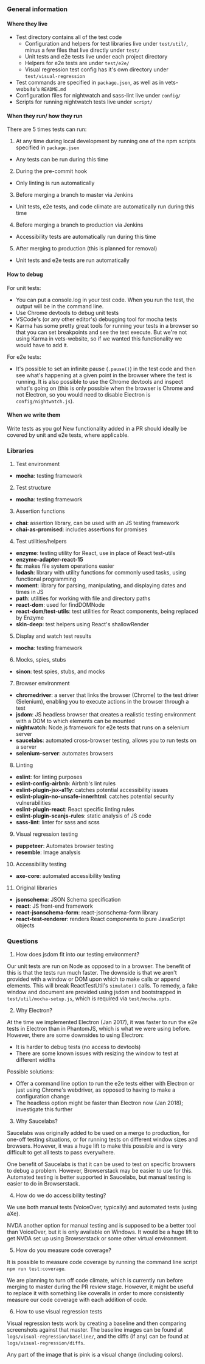 ### General information

#### Where they live
- Test directory contains all of the test code
  - Configuration and helpers for test libraries live under `test/util/`, minus a few files that live directly under `test/`
  - Unit tests and e2e tests live under each project directory
  - Helpers for e2e tests are under `test/e2e/`
  - Visual regression test config has it's own directory under `test/visual-regression`
- Test commands are specified in `package.json`, as well as in vets-website's `README.md`
- Configuration files for nightwatch and sass-lint live under `config/`
- Scripts for running nightwatch tests live under `script/`

#### When they run/ how they run
There are 5 times tests can run:
1. At any time during local development by running one of the npm scripts specified in `package.json`
  - Any tests can be run during this time
2. During the pre-commit hook
  - Only linting is run automatically
3. Before merging a branch to master via Jenkins
  - Unit tests, e2e tests, and code climate are automatically run during this time
4. Before merging a branch to production via Jenkins
  - Accessibility tests are automatically run during this time
5. After merging to production (this is planned for removal)
  - Unit tests and e2e tests are run automatically

#### How to debug
For unit tests:
- You can put a console.log in your test code. When you run the test, the output will be in the command line.
- Use Chrome devtools to debug unit tests
- VSCode's (or any other editor's) debugging tool for mocha tests
- Karma has some pretty great tools for running your tests in a browser so that you can set breakpoints and see the test execute. But we're not using Karma in vets-website, so if we wanted this functionality we would have to add it.

For e2e tests:
- It's possible to set an infinite pause (`.pause()`) in the test code and then see what's happening at a given point in the browser where the test is running. It is also possible to use the Chrome devtools and inspect what's going on (this is only possible when the browser is Chrome and not Electron, so you would need to disable Electron is `config/nightwatch.js`).


#### When we write them
Write tests as you go! New functionality added in a PR should ideally be covered by unit and e2e tests, where applicable.


### Libraries

1. Test environment
- **mocha**: testing framework

2. Test structure
- **mocha**: testing framework

3. Assertion functions
- **chai**: assertion library, can be used with an JS testing framework
- **chai-as-promised**: includes assertions for promises

4. Test utilities/helpers
- **enzyme**: testing utility for React, use in place of React test-utils
- **enzyme-adapter-react-15**
- **fs**: makes file system operations easier
- **lodash**: library with utility functions for commonly used tasks, using functional programming
- **moment**: library for parsing, manipulating, and displaying dates and times in JS
- **path**: utilities for working with file and directory paths
- **react-dom**: used for findDOMNode
- **react-dom/test-utils**: test utilities for React components, being replaced by Enzyme
- **skin-deep**: test helpers using React's shallowRender

5. Display and watch test results
- **mocha**: testing framework

6. Mocks, spies, stubs
- **sinon**: test spies, stubs, and mocks

7. Browser environment
- **chromedriver**: a server that links the browser (Chrome) to the test driver (Selenium), enabling you to execute actions in the browser through a test
- **jsdom**: JS headless browser that creates a realistic testing environment with a DOM to which elements can be mounted
- **nightwatch**: Node.js framework for e2e tests that runs on a selenium server
- **saucelabs**: automated cross-browser testing, allows you to run tests on a server
- **selenium-server**: automates browsers

8. Linting
- **eslint**: for linting purposes
- **eslint-config-airbnb**: Airbnb's lint rules
- **eslint-plugin-jsx-a11y**: catches potential accessibility issues
- **eslint-plugin-no-unsafe-innerhtml**: catches potential security vulnerabilities
- **eslint-plugin-react**: React specific linting rules
- **eslint-plugin-scanjs-rules**: static analysis of JS code
- **sass-lint**: linter for sass and scss

9. Visual regression testing
- **puppeteer**: Automates browser testing
- **resemble**: Image analysis

10. Accessibility testing
- **axe-core**: automated accessibility testing

11. Original libraries
- **jsonschema**: JSON Schema specification
- **react**: JS front-end framework
- **react-jsonschema-form**: react-jsonschema-form library
- **react-test-renderer**: renders React components to pure JavaScript objects


### Questions

1. How does jsdom fit into our testing environment?

Our unit tests are run on Node as opposed to in a browser. The benefit of this is that the tests run much faster. The downside is that we aren't provided with a window or DOM upon which to make calls or append elements. This will break ReactTestUtil's `simulate()` calls. To remedy, a fake window and document are provided using jsdom and bootstrapped in `test/util/mocha-setup.js`, which is required via `test/mocha.opts`.

2. Why Electron?

At the time we implemented Electron (Jan 2017), it was faster to run the e2e tests in Electron than in PhantomJS, which is what we were using before. However, there are some downsides to using Electron:
- It is harder to debug tests (no access to devtools)
- There are some known issues with resizing the window to test at different widths

Possible solutions:
- Offer a command line option to run the e2e tests either with Electron or just using Chrome's webdriver, as opposed to having to make a configuration change
- The headless option might be faster than Electron now (Jan 2018); investigate this further

3. Why Saucelabs?

Saucelabs was originally added to be used on a merge to production, for one-off testing situations, or for running tests on different window sizes and browsers. However, it was a huge lift to make this possible and is very difficult to get all tests to pass everywhere.

One benefit of Saucelabs is that it can be used to test on specific browsers to debug a problem. However, Browserstack may be easier to use for this. Automated testing is better supported in Saucelabs, but manual testing is easier to do in Browserstack.

4. How do we do accessibility testing?

We use both manual tests (VoiceOver, typically) and automated tests (using aXe).

NVDA another option for manual testing and is supposed to be a better tool than VoiceOver, but it is only available on Windows. It would be a huge lift to get NVDA set up using Browserstack or some other virtual environment.

5. How do you measure code coverage?

It is possible to measure code coverage by running the command line script `npm run test:coverage`.

We are planning to turn off code climate, which is currently run before merging to master during the PR review stage. However, it might be useful to replace it with something like coveralls in order to more consistently measure our code coverage with each addition of code.

6. How to use visual regression tests

Visual regression tests work by creating a baseline and then comparing screenshots against that master. The baseline images can be found at `logs/visual-regression/baseline/`, and the diffs (if any) can be found at `logs/visual-regression/diffs`.

Any part of the image that is pink is a visual change (including colors).


